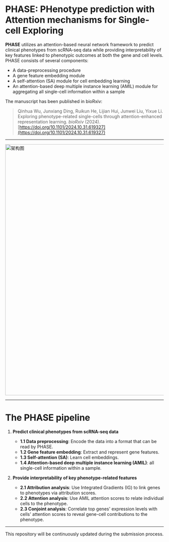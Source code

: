 # PHASE: PHenotype prediction with Attention mechanisms for Single-cell Exploring

**PHASE** utilizes an attention-based neural network framework to predict clinical phenotypes from scRNA-seq data while providing interpretability of key features linked to phenotypic outcomes at both the gene and cell levels. PHASE consists of several components:
- A data-preprocessing procedure
- A gene feature embedding module
- A self-attention (SA) module for cell embedding learning
- An attention-based deep multiple instance learning (AMIL) module for aggregating all single-cell information within a sample


The manuscript has been published in bioRxiv:
> Qinhua Wu, Junxiang Ding, Ruikun He, Lijian Hui, Junwei Liu, Yixue Li. Exploring phenotype-related single-cells through attention-enhanced representation learning. *bioRxiv* (2024). [https://doi.org/10.1101/2024.10.31.619327](https://doi.org/10.1101/2024.10.31.619327)


***

<img src="https://github.com/wuqinhua/PHASE/blob/main/The%20framework%20of%20PHASE.png" alt="架构图" width="800"/>

***

# The PHASE pipeline

1. **Predict clinical phenotypes from scRNA-seq data**
   - **1.1 Data preprocessing**: Encode the data into a format that can be read by PHASE.
   - **1.2 Gene feature embedding**: Extract and represent gene features.
   - **1.3 Self-attention (SA)**: Learn cell embeddings.
   - **1.4 Attention-based deep multiple instance learning (AMIL)**: all single-cell information within a sample.
   
2. **Provide interpretability of key phenotype-related features**
   - **2.1 Attribution analysis**: Use Integrated Gradients (IG) to link genes to phenotypes via attribution scores.
   - **2.2 Attention analysis**: Use AMIL attention scores to relate individual cells to the phenotype.
   - **2.3 Conjoint analysis**: Correlate top genes' expression levels with cells' attention scores to reveal gene-cell contributions to the phenotype.
***
This repository will be continuously updated during the submission process.
